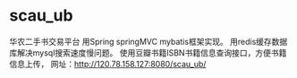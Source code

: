 # scau_ub
华农二手书交易平台
用Spring springMVC mybatis框架实现。
用redis缓存数据库解决mysql搜索速度慢问题。
使用豆瓣书籍ISBN书籍信息查询接口，方便书籍信息上传，
网址：http://120.78.158.127:8080/scau_ub/
